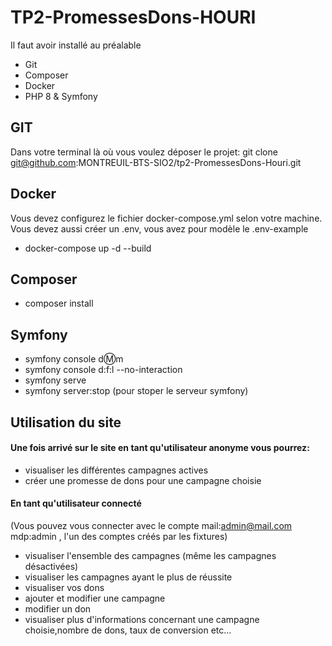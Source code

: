 
# TP2-PromessesDons-HOURI


Il faut avoir installé au préalable
- Git
-	Composer
-	Docker
-	PHP 8 & Symfony

## GIT

Dans votre terminal là où vous voulez déposer le projet:
git clone git@github.com:MONTREUIL-BTS-SIO2/tp2-PromessesDons-Houri.git

## Docker
Vous devez configurez le fichier docker-compose.yml selon votre machine.
Vous devez aussi créer un .env, vous avez pour modèle le .env-example
- docker-compose up -d --build

## Composer
- composer install

## Symfony 
- symfony console d:m:m 
- symfony console d:f:l --no-interaction
- symfony serve
- symfony server:stop (pour stoper le serveur symfony)

## Utilisation du site
#### Une fois arrivé sur le site en tant qu'utilisateur anonyme vous pourrez:
- visualiser les différentes campagnes actives
- créer une promesse de dons pour une campagne choisie
#### En tant qu'utilisateur connecté
(Vous pouvez vous connecter avec le compte mail:admin@mail.com mdp:admin 
, l'un des comptes créés par les fixtures)
- visualiser l'ensemble des campagnes (même les campagnes désactivées)
- visualiser les campagnes ayant le plus de réussite
- visualiser vos dons
- ajouter et modifier une campagne
- modifier un don
- visualiser plus d'informations concernant une campagne choisie,nombre de dons, taux de conversion etc...



